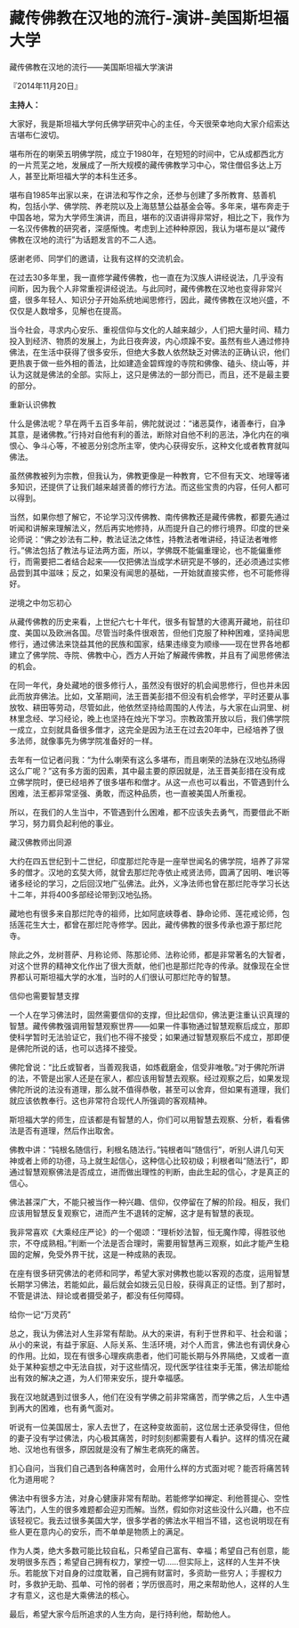 # 藏传佛教在汉地的流行-演讲-美国斯坦福大学

藏传佛教在汉地的流行——美国斯坦福大学演讲

『2014年11月20日』

**主持人：**

大家好，我是斯坦福大学何氏佛学研究中心的主任，今天很荣幸地向大家介绍索达吉堪布仁波切。

堪布所在的喇荣五明佛学院，成立于1980年，在短短的时间中，它从成都西北方的一片荒芜之地，发展成了一所大规模的藏传佛教学习中心，常住僧侣多达上万人，甚至比斯坦福大学的本科生还多。

堪布自1985年出家以来，在讲法和写作之余，还参与创建了多所教育、慈善机构，包括小学、佛学院、养老院以及上海慈慧公益基金会等。多年来，堪布奔走于中国各地，常为大学师生演讲，而且，堪布的汉语讲得非常好，相比之下，我作为一名汉传佛教的研究者，深感惭愧。考虑到上述种种原因，我认为堪布是以“藏传佛教在汉地的流行”为话题发言的不二人选。

感谢老师、同学们的邀请，让我有这样的交流机会。

在过去30多年里，我一直修学藏传佛教，也一直在为汉族人讲经说法，几乎没有间断，因为我个人非常重视讲经说法。与此同时，藏传佛教在汉地也变得非常兴盛，很多年轻人、知识分子开始系统地闻思修行，因此，藏传佛教在汉地兴盛，不仅仅是人数增多，见解也在提高。

当今社会，寻求内心安乐、重视信仰与文化的人越来越少，人们把大量时间、精力投入到经济、物质的发展上，为此日夜奔波，内心烦躁不安。虽然有些人通过修持佛法，在生活中获得了很多安乐，但绝大多数人依然缺乏对佛法的正确认识，他们更热衷于做一些外相的善法，比如建造金碧辉煌的寺院和佛像、磕头、绕山等，并认为这就是佛法的全部。实际上，这只是佛法的一部分而已，而且，还不是最主要的部分。

重新认识佛教

什么是佛法呢？早在两千五百多年前，佛陀就说过：“诸恶莫作，诸善奉行，自净其意，是诸佛教。”行持对自他有利的善法，断除对自他不利的恶法，净化内在的嗔恨心、争斗心等，不被恶分别念所主宰，使内心获得安乐，这种文化或者教育就叫佛法。

虽然佛教被列为宗教，但我认为，佛教更像是一种教育，它不但有天文、地理等诸多知识，还提供了让我们越来越贤善的修行方法。而这些宝贵的内容，任何人都可以得到。

当然，如果你想了解它，不论学习汉传佛教、南传佛教还是藏传佛教，都要先通过听闻和讲解来理解法义，然后再实地修持，从而提升自己的修行境界。印度的世亲论师说：“佛之妙法有二种，教法证法之体性，持教法者唯讲经，持证法者唯修行。”佛法包括了教法与证法两方面，所以，学佛既不能偏重理论，也不能偏重修行，而需要把二者结合起来——仅把佛法当成学术研究是不够的，还必须通过实修品尝到其中滋味；反之，如果没有闻思的基础，一开始就直接实修，也不可能修得好。

逆境之中勿忘初心

从藏传佛教的历史来看，上世纪六七十年代，很多有智慧的大德离开藏地，前往印度、美国以及欧洲各国。尽管当时条件很艰苦，但他们克服了种种困难，坚持闻思修行，通过佛法来饶益其他的民族和国家，结果违缘变为顺缘——现在世界各地都建立了佛学院、寺院、佛教中心，西方人开始了解藏传佛教，并且有了闻思修佛法的机会。

在同一年代，身处藏地的很多修行人，虽然没有很好的机会闻思修行，但也并未因此而放弃佛法。比如，文革期间，法王晋美彭措不但没有机会修学，平时还要从事放牧、耕田等劳动，尽管如此，他依然坚持给周围的人传法，与大家在山洞里、树林里念经、学习经论，晚上也坚持在烛光下学习。宗教政策开放以后，我们佛学院一成立，立刻就具备很多僧才，这完全是因为法王在过去20年中，已经培养了很多法师，就像事先为佛学院准备好的一样。

去年有一位记者问我：“为什么喇荣有这么多堪布，而且喇荣的法脉在汉地弘扬得这么广呢？”这有多方面的因素，其中最主要的原因就是，法王晋美彭措在没有成立佛学院时，便已经培养了很多堪布和僧才。从这一点也可以看出，不管遇到什么困难，法王都非常坚强、勇敢，而这种品质，也一直被美国人所重视。

所以，在我们的人生当中，不管遇到什么困难，都不应该失去勇气，而要借此不断学习，努力肩负起利他的事业。

藏汉佛教师出同源

大约在四五世纪到十二世纪，印度那烂陀寺是一座举世闻名的佛学院，培养了非常多的僧才。汉地的玄奘大师，就曾去那烂陀寺依止戒贤法师，圆满了因明、唯识等诸多经论的学习，之后回汉地广弘佛法。此外，义净法师也曾在那烂陀寺学习长达十二年，并将400多部经论带到汉地弘扬。

藏地也有很多来自那烂陀寺的祖师，比如阿底峡尊者、静命论师、莲花戒论师，包括莲花生大士，都曾在那烂陀寺修学。因此，藏传佛教的很多传承也源于那烂陀寺。

除此之外，龙树菩萨、月称论师、陈那论师、法称论师，都是非常著名的大智者，对这个世界的精神文化作出了很大贡献，他们也是那烂陀寺的传承。就像现在全世界都认可斯坦福大学的水准，当时的人们很认可那烂陀寺的智慧。

信仰也需要智慧支撑

一个人在学习佛法时，固然需要信仰的支撑，但比起信仰，佛法更注重认识真理的智慧。藏传佛教强调用智慧观察世界——如果一件事物通过智慧观察后成立，那即使科学暂时无法验证它，我们也不得不接受；如果通过智慧观察后不成立，那即便是佛陀所说的话，也可以选择不接受。

佛陀曾说：“比丘或智者，当善观我语，如炼截磨金，信受非唯敬。”对于佛陀所讲的法，不管是出家人还是在家人，都应该用智慧去观察。经过观察之后，如果发现佛陀所说的法没有道理，那么就不值得恭敬，甚至可以舍弃，但如果有道理，我们就应该依教奉行。这也非常符合现代人所强调的客观精神。

斯坦福大学的师生，应该都是有智慧的人，你们可以用智慧去观察、分析，看看佛法是否有道理，然后作出取舍。

佛教中讲：“钝根名随信行，利根名随法行。”钝根者叫“随信行”，听别人讲几句天神或者上师的功德，马上就生起信心，这种信心比较初级；利根者叫“随法行”，即通过智慧观察佛法是否成立，进而做出理性的判断，由此生起的信心，才是真正的信心。

佛法甚深广大，不能只被当作一种兴趣、信仰，仅停留在了解的阶段。相反，我们应该用智慧反复观察它，进而产生不退转的定解，这才是有智慧的表现。

我非常喜欢《大乘经庄严论》的一个偈颂：“理析妙法智，恒无魔作障，得胜驳他宗，不夺成熟相。”判断一个法是否合理时，需要用智慧再三观察，如此才能产生稳固的定解，免受外界干扰，这是一种成熟的表现。

在座有很多研究佛法的老师和同学，希望大家对佛教也能以客观的态度，运用智慧长期学习佛法，若能如此，最后就会如拨云见日般，获得真正的证悟。到了那时，不管是讲法、辩论或者摄受弟子，都没有任何障碍。

给你一记“万灵药”

总之，我认为佛法对人生非常有帮助。从大的来讲，有利于世界和平、社会和谐；从小的来说，有益于家庭、人际关系、生活环境，对个人而言，佛法也有调伏身心的作用。比如，现在有很多心理疾病患者，他们可能长期与外界隔绝，又或者一直处于某种妄想之中无法自拔，对于这些情况，现代医学往往束手无策，佛法却能给出有效的解决之道，为人们带来安乐，提升幸福感。

我在汉地就遇到过很多人，他们在没有学佛之前非常痛苦，而学佛之后，人生中遇到再大的困难，也有勇气面对。

听说有一位美国居士，家人去世了，在这种变故面前，这位居士还承受得住，但他的妻子没有学过佛法，内心极其痛苦，时时刻刻都需要有人看护。这样的情况在藏地、汉地也有很多，原因就是没有了解生老病死的痛苦。

扪心自问，当我们自己遇到各种痛苦时，会用什么样的方式面对呢？能否将痛苦转化为道用呢？

佛法中有很多方法，对身心健康非常有帮助。若能修学如禅定、利他菩提心、空性等法门，人生的很多难题都会迎刃而解。当然，假如你对这些没什么兴趣，也不应该轻视它。我去过很多美国大学，很多学者的佛法水平相当不错，这也说明现在有些人更在意内心的安乐，而不单单是物质上的满足。

作为人类，绝大多数可能比较自私，只希望自己富有、幸福；希望自己有创意，能发明很多东西；希望自己拥有权力，掌控一切……但实际上，这样的人生并不快乐。若能放下对自身的过度耽著，自己拥有财富时，多资助一些穷人；手握权力时，多救护无助、孤单、可怜的弱者；学历很高时，用之来帮助他人，这样的人生才有意义，这也是大乘佛法的核心。

最后，希望大家今后所追求的人生方向，是行持利他，帮助他人。

